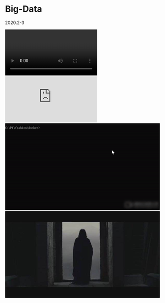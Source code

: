 # Big-Data
2020.2-3


![Video](https://github.com/Yiran-H/Big-Data/blob/master/1080p.MP4)
![Code](https://github.com/Yiran-H/Big-Data/blob/master/app.py)
![image](https://github.com/Yiran-H/Big-Data/blob/master/video1.gif)
![image](https://github.com/Yiran-H/Big-Data/blob/master/%E5%BE%AE%E4%BF%A1%E5%9B%BE%E7%89%87_20180923162827.jpg)

